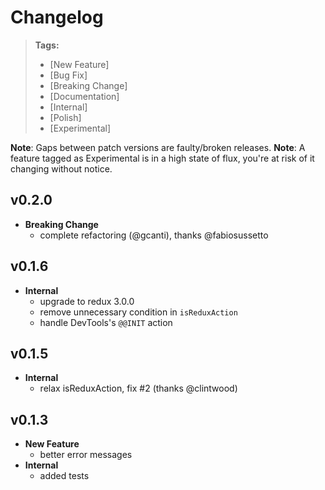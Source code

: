 # Changelog

> **Tags:**
> - [New Feature]
> - [Bug Fix]
> - [Breaking Change]
> - [Documentation]
> - [Internal]
> - [Polish]
> - [Experimental]

**Note**: Gaps between patch versions are faulty/broken releases.
**Note**: A feature tagged as Experimental is in a high state of flux, you're at risk of it changing without notice.

## v0.2.0

- **Breaking Change**
  - complete refactoring (@gcanti), thanks @fabiosussetto

## v0.1.6

- **Internal**
  - upgrade to redux 3.0.0
  - remove unnecessary condition in `isReduxAction`
  - handle DevTools's `@@INIT` action

## v0.1.5

- **Internal**
  - relax isReduxAction, fix #2 (thanks @clintwood)

## v0.1.3

- **New Feature**
  - better error messages
- **Internal**
  - added tests
